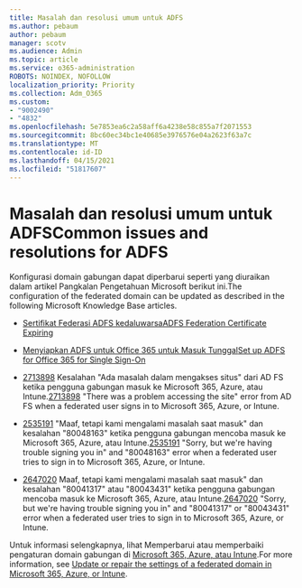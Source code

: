 ```yaml
---
title: Masalah dan resolusi umum untuk ADFS
ms.author: pebaum
author: pebaum
manager: scotv
ms.audience: Admin
ms.topic: article
ms.service: o365-administration
ROBOTS: NOINDEX, NOFOLLOW
localization_priority: Priority
ms.collection: Adm_O365
ms.custom:
- "9002490"
- "4832"
ms.openlocfilehash: 5e7853ea6c2a58aff6a4238e58c855a7f2071553
ms.sourcegitcommit: 8bc60ec34bc1e40685e3976576e04a2623f63a7c
ms.translationtype: MT
ms.contentlocale: id-ID
ms.lasthandoff: 04/15/2021
ms.locfileid: "51817607"
---
```

# <a name="common-issues-and-resolutions-for-adfs"></a><span data-ttu-id="935d0-102">Masalah dan resolusi umum untuk ADFS</span><span class="sxs-lookup"><span data-stu-id="935d0-102">Common issues and resolutions for ADFS</span></span>

<span data-ttu-id="935d0-103">Konfigurasi domain gabungan dapat diperbarui seperti yang diuraikan dalam artikel Pangkalan Pengetahuan Microsoft berikut ini.</span><span class="sxs-lookup"><span data-stu-id="935d0-103">The configuration of the federated domain can be updated as described in the following Microsoft Knowledge Base articles.</span></span>

- [<span data-ttu-id="935d0-104">Sertifikat Federasi ADFS kedaluwarsa</span><span class="sxs-lookup"><span data-stu-id="935d0-104">ADFS Federation Certificate Expiring</span></span>](adfs-federation-certificate-expiring.md)

- [<span data-ttu-id="935d0-105">Menyiapkan ADFS untuk Office 365 untuk Masuk Tunggal</span><span class="sxs-lookup"><span data-stu-id="935d0-105">Set up ADFS for Office 365 for Single Sign-On</span></span>](https://docs.microsoft.com/office365/troubleshoot/active-directory/set-up-adfs-for-single-sign-on)

- <span data-ttu-id="935d0-106">[2713898](https://support.microsoft.com/help/2713898)  Kesalahan "Ada masalah dalam mengakses situs" dari AD FS ketika pengguna gabungan masuk ke Microsoft 365, Azure, atau Intune.</span><span class="sxs-lookup"><span data-stu-id="935d0-106">[2713898](https://support.microsoft.com/help/2713898)  "There was a problem accessing the site" error from AD FS when a federated user signs in to Microsoft 365, Azure, or Intune.</span></span>

- <span data-ttu-id="935d0-107">[2535191](https://support.microsoft.com/help/2535191) "Maaf, tetapi kami mengalami masalah saat masuk" dan kesalahan "80048163" ketika pengguna gabungan mencoba masuk ke Microsoft 365, Azure, atau Intune.</span><span class="sxs-lookup"><span data-stu-id="935d0-107">[2535191](https://support.microsoft.com/help/2535191) "Sorry, but we're having trouble signing you in" and "80048163" error when a federated user tries to sign in to Microsoft 365, Azure, or Intune.</span></span>

- <span data-ttu-id="935d0-108">[2647020](https://support.microsoft.com/help/2647020)   Maaf, tetapi kami mengalami masalah saat masuk" dan kesalahan "80041317" atau "80043431" ketika pengguna gabungan mencoba masuk ke Microsoft 365, Azure, atau Intune.</span><span class="sxs-lookup"><span data-stu-id="935d0-108">[2647020](https://support.microsoft.com/help/2647020)   "Sorry, but we're having trouble signing you in" and "80041317" or "80043431" error when a federated user tries to sign in to Microsoft 365, Azure, or Intune.</span></span>

<span data-ttu-id="935d0-109">Untuk informasi selengkapnya, lihat Memperbarui atau memperbaiki pengaturan domain gabungan di [Microsoft 365, Azure, atau Intune](https://docs.microsoft.com/office365/troubleshoot/active-directory/update-federated-domain-office-365).</span><span class="sxs-lookup"><span data-stu-id="935d0-109">For more information, see [Update or repair the settings of a federated domain in Microsoft 365, Azure, or Intune](https://docs.microsoft.com/office365/troubleshoot/active-directory/update-federated-domain-office-365).</span></span>
